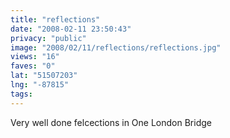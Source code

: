 ```yaml
---
title: "reflections"
date: "2008-02-11 23:50:43"
privacy: "public"
image: "2008/02/11/reflections/reflections.jpg"
views: "16"
faves: "0"
lat: "51507203"
lng: "-87815"
tags:
---
```

Very well done felcections in One London Bridge
